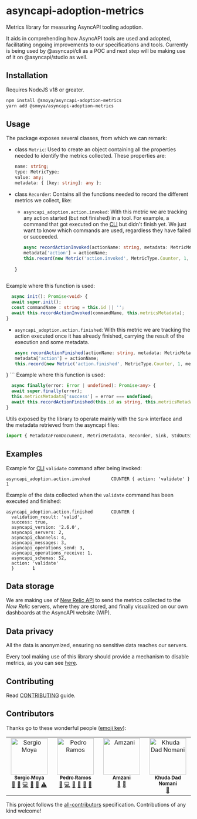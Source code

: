 # asyncapi-adoption-metrics
Metrics library for measuring AsyncAPI tooling adoption.

It aids in comprehending how AsyncAPI tools are used and adopted, facilitating ongoing improvements to our specifications and tools. Currently is being used by @asyncapi/cli as a POC and next step will be making use of it on @asyncapi/studio as well.

## Installation
Requires NodeJS v18 or greater.
```bash
npm install @smoya/asyncapi-adoption-metrics
yarn add @smoya/asyncapi-adoption-metrics
```

## Usage
The package exposes several classes, from which we can remark:
- class `Metric`:
Used to create an object containing all the properties needed to identify the metrics collected. These properties are:
  ```ts
  name: string;
  type: MetricType;
  value: any;
  metadata: { [key: string]: any };
  ```

- class `Recorder`:
Contains all the functions needed to record the different metrics we collect, like:
  - `asyncapi_adoption.action.invoked`:
  With this metric we are tracking any action started (but not finished) in a tool. For example, a command that got executed on the [CLI](https://github.com/asyncapi/cli/) but didn't finish yet. We just want to know which commands are used, regardless they have failed or succeeded.
    ```ts
    async recordActionInvoked(actionName: string, metadata: MetricMetadata = {}) {
    metadata['action'] = actionName;
    this.record(new Metric('action.invoked', MetricType.Counter, 1, metadata));
  }
    ```
Example where this function is used:
  ```ts
    async init(): Promise<void> {
    await super.init();
    const commandName : string = this.id || '';
    await this.recordActionInvoked(commandName, this.metricsMetadata);
  }
  ```

  - `asyncapi_adoption.action.finished`:
  With this metric we are tracking the action executed once it has already finished, carrying the result of the execution and some metadata.
    ```ts
    async recordActionFinished(actionName: string, metadata: MetricMetadata = {}) {
    metadata['action'] = actionName;
    this.record(new Metric('action.finished', MetricType.Counter, 1, metadata));
  }
    ```
Example where this function is used:
  ```ts
    async finally(error: Error | undefined): Promise<any> {
    await super.finally(error);
    this.metricsMetadata['success'] = error === undefined;
    await this.recordActionFinished(this.id as string, this.metricsMetadata, this.specFile?.text());
  }
  ```

Utils exposed by the library to operate mainly with the `Sink` interface and the metadata retrieved from the asyncapi files:
```ts
import { MetadataFromDocument, MetricMetadata, Recorder, Sink, StdOutSink } from '@smoya/asyncapi-adoption-metrics';
```

## Examples
Example for [CLI](https://github.com/asyncapi/cli/) `validate` command after being invoked:
```
asyncapi_adoption.action.invoked        COUNTER { action: 'validate' }  1
```

Example of the data collected when the `validate` command has been executed and finished:
```
asyncapi_adoption.action.finished       COUNTER {
  validation_result: 'valid',
  success: true,
  asyncapi_version: '2.6.0',
  asyncapi_servers: 2,
  asyncapi_channels: 4,
  asyncapi_messages: 3,
  asyncapi_operations_send: 3,
  asyncapi_operations_receive: 1,
  asyncapi_schemas: 52,
  action: 'validate'
  }       1
```

## Data storage
We are making use of [New Relic API](https://docs.newrelic.com/docs/apis/intro-apis/introduction-new-relic-apis/#rest-api) to send the metrics collected to the _New Relic_ servers, where they are stored, and finally visualized on our own dashboards at the AsyncAPI website (WIP).

## Data privacy
All the data is anonymized, ensuring no sensitive data reaches our servers.

Every tool making use of this library should provide a mechanism to disable metrics, as you can see [here](https://github.com/asyncapi/cli/blob/master/docs/metrics_collection.md#how-to-disable-tracking).

## Contributing
Read [CONTRIBUTING](https://github.com/asyncapi/.github/blob/master/CONTRIBUTING.md) guide.

## Contributors
Thanks go to these wonderful people ([emoji key](https://allcontributors.org/docs/en/emoji-key)):

<!-- ALL-CONTRIBUTORS-LIST:START - Do not remove or modify this section -->
<!-- prettier-ignore-start -->
<!-- markdownlint-disable -->
<table>
  <tbody>
    <tr>
      <td align="center" valign="top" width="25%"><a href="https://github.com/smoya"><img src="https://avatars.githubusercontent.com/u/1083296?v=4?s=100" width="100px;" alt="Sergio Moya"/><br /><sub><b>Sergio Moya</b></sub></a><br /><a href="#question-smoya" title="Answering Questions">💬</a> <a href="https://github.com/smoya/asyncapi-adoption-metrics/issues?q=author%3Asmoya" title="Bug reports">🐛</a> <a href="https://github.com/smoya/asyncapi-adoption-metrics/commits?author=smoya" title="Code">💻</a> <a href="#ideas-smoya" title="Ideas, Planning, & Feedback">🤔</a> <a href="https://github.com/smoya/asyncapi-adoption-metrics/pulls?q=is%3Apr+reviewed-by%3Asmoya" title="Reviewed Pull Requests">👀</a> <a href="https://github.com/smoya/asyncapi-adoption-metrics/commits?author=fmvilas" title="Tests">⚠️</a></td>
      <td align="center" valign="top" width="25%"><a href="https://github.com/peter-rr"><img src="https://avatars.githubusercontent.com/u/81691177?v=4?s=100" width="100px;" alt="Pedro Ramos"/><br /><sub><b>Pedro Ramos</b></sub></a><br /><a href="#question-peter-rr" title="Answering Questions">💬</a> <a href="https://github.com/smoya/asyncapi-adoption-metrics/commits?author=peter-rr" title="Code">💻</a> <a href="https://github.com/smoya/asyncapi-adoption-metrics/commits?author=peter-rr" title="Documentation">📖</a> <a href="#ideas-peter-rr" title="Ideas, Planning, & Feedback">🤔</a> <a href="#maintenance-peter-rr" title="Maintenance">🚧</a> <a href="https://github.com/smoya/asyncapi-adoption-metrics/pulls?q=is%3Apr+reviewed-by%3Apeter-rr" title="Reviewed Pull Requests">👀</a></td>
      <td align="center" valign="top" width="25%"><a href="https://github.com/Amzani"><img src="https://avatars.githubusercontent.com/u/554438?v=4?s=100" width="100px;" alt="Amzani"/><br /><sub><b>Amzani</b></sub></a><br /> <a href="#ideas-samz" title="Ideas, Planning, & Feedback">🤔</a> <a href="https://github.com/smoya/asyncapi-adoption-metrics/issues?q=author%3Asamz" title="Bug reports">🐛</a></td>
      <td align="center" valign="top" width="25%"><a href="https://github.com/KhudaDad414"><img src="https://avatars.githubusercontent.com/u/32505158?v=4?s=100" width="100px;" alt="Khuda Dad Nomani"/><br /><sub><b>Khuda Dad Nomani</b></sub></a><br /> <a href="https://github.com/smoya/asyncapi-adoption-metrics/issues?q=author%3AKhudaDad414" title="Bug reports">🐛</a></td>
    </tr>
  </tbody>
</table>

<!-- markdownlint-restore -->
<!-- prettier-ignore-end -->

<!-- ALL-CONTRIBUTORS-LIST:END -->

This project follows the [all-contributors](https://github.com/all-contributors/all-contributors) specification. Contributions of any kind welcome!
